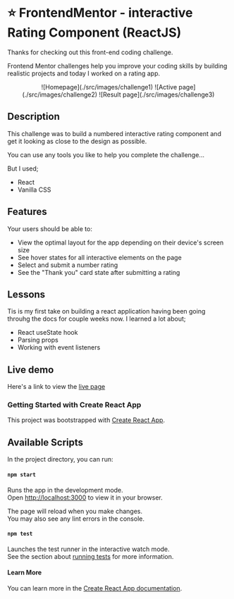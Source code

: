 # ⭐ FrontendMentor - interactive Rating Component (ReactJS)

Thanks for checking out this front-end coding challenge.

Frontend Mentor challenges help you improve your coding skills by building realistic projects and today I worked on a rating app.

<div align='center'>
![Homepage](./src/images/challenge1)
![Active page](./src/images/challenge2)
![Result page](./src/images/challenge3)
</div>

## Description

This challenge was to build a numbered interactive rating component and get it looking as close to the design as possible.

You can use any tools you like to help you complete the challenge...

But I used;

- React
- Vanilla CSS

## Features

Your users should be able to:

- View the optimal layout for the app depending on their device's screen size
- See hover states for all interactive elements on the page
- Select and submit a number rating
- See the "Thank you" card state after submitting a rating

## Lessons

Tis is my first take on building a react application having been going throuhg the docs for couple weeks now. I learned a lot about;

- React useState hook
- Parsing props
- Working with event listeners

## Live demo

Here's a link to view the [live page]()

### Getting Started with Create React App

This project was bootstrapped with [Create React App](https://github.com/facebook/create-react-app).

## Available Scripts

In the project directory, you can run:

#### `npm start`

Runs the app in the development mode.\
Open [http://localhost:3000](http://localhost:3000) to view it in your browser.

The page will reload when you make changes.\
You may also see any lint errors in the console.

#### `npm test`

Launches the test runner in the interactive watch mode.\
See the section about [running tests](https://facebook.github.io/create-react-app/docs/running-tests) for more information.

#### Learn More

You can learn more in the [Create React App documentation](https://facebook.github.io/create-react-app/docs/getting-started).

